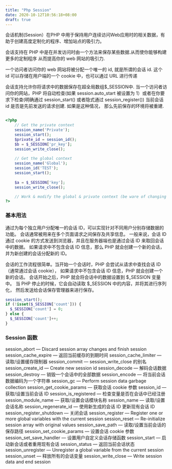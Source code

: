 ```yaml
---
title: "Php Session"
date: 2020-10-12T10:56:18+08:00
draft: true
---
```


会话机制(Session）在PHP 中用于保持用户连续访问Web应用时的相关数据，有助于创建高度定制化的程序、增加站点的吸引力。

会话支持在 PHP 中是在并发访问时由一个方法来保存某些数据.从而使你能够构建更多的定制程序 从而提高你的 web 网站的吸引力.

一个访问者访问你的 web 网站将被分配一个唯一的 id, 就是所谓的会话 id. 这个 id 可以存储在用户端的一个 cookie 中，也可以通过 URL 进行传递

会话支持允许你将请求中的数据保存在超全局数组$_SESSION中. 当一个访问者访问你的网站，PHP 将自动检查(如果 session.auto_start 被设置为 1）或者在你要求下检查(明确通过 session_start() 或者隐式通过 session_register()) 当前会话 id 是否是先前发送的请求创建. 如果是这种情况， 那么先前保存的环境将被重建.

```php

<?php
    // Get the private context
    session_name('Private');
    session_start();
    $private_id = session_id();
    $b = $_SESSION['pr_key'];
    session_write_close();
   
    // Get the global context
    session_name('Global');
    session_id('TEST');
    session_start();
   
    $a = $_SESSION['key'];
    session_write_close();

    // Work & modify the global & private context (be ware of changing the global context!)
?>
```

### 基本用法

通过为每个独立用户分配唯一的会话 ID，可以实现针对不同用户分别存储数据的功能。 会话通常被用来在多个页面请求之间保存及共享信息。 一般来说，会话 ID 通过 cookie 的方式发送到浏览器，并且在服务器端也是通过会话 ID 来取回会话中的数据。 如果请求中不包含会话 ID 信息，那么 PHP 就会创建一个新的会话，并为新创建的会话分配新的 ID。

会话的工作流程很简单。当开始一个会话时，PHP 会尝试从请求中查找会话 ID （通常通过会话 cookie）， 如果请求中不包含会话 ID 信息，PHP 就会创建一个新的会话。 会话开始之后，PHP 就会将会话中的数据设置到 $_SESSION 变量中。 当 PHP 停止的时候，它会自动读取 $_SESSION 中的内容，并将其进行序列化， 然后发送给会话保存管理器来进行保存。


```php
session_start();
if (!isset($_SESSION['count'])) {
  $_SESSION['count'] = 0;
} else {
  $_SESSION['count']++;
}
```


### Session 函数

session_abort — Discard session array changes and finish session
session_cache_expire — 返回当前缓存的到期时间
session_cache_limiter — 读取/设置缓存限制器
session_commit — session_write_close 的别名
session_create_id — Create new session id
session_decode — 解码会话数据
session_destroy — 销毁一个会话中的全部数据
session_encode — 将当前会话数据编码为一个字符串
session_gc — Perform session data garbage collection
session_get_cookie_params — 获取会话 cookie 参数
session_id — 获取/设置当前会话 ID
session_is_registered — 检查变量是否在会话中已经注册
session_module_name — 获取/设置会话模块名称
session_name — 读取/设置会话名称
session_regenerate_id — 使用新生成的会话 ID 更新现有会话 ID
session_register_shutdown — 关闭会话
session_register — Register one or more global variables with the current session
session_reset — Re-initialize session array with original values
session_save_path — 读取/设置当前会话的保存路径
session_set_cookie_params — 设置会话 cookie 参数
session_set_save_handler — 设置用户自定义会话存储函数
session_start — 启动新会话或者重用现有会话
session_status — 返回当前会话状态
session_unregister — Unregister a global variable from the current session
session_unset — 释放所有的会话变量
session_write_close — Write session data and end session